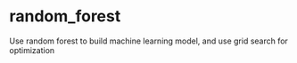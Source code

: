 # random_forest
Use random forest to build machine learning model, and use grid search for optimization

